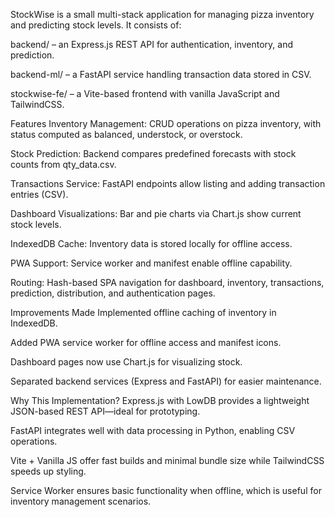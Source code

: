 StockWise is a small multi-stack application for managing pizza inventory and predicting stock levels.
It consists of:

backend/ – an Express.js REST API for authentication, inventory, and prediction.

backend-ml/ – a FastAPI service handling transaction data stored in CSV.

stockwise-fe/ – a Vite-based frontend with vanilla JavaScript and TailwindCSS.

Features
Inventory Management: CRUD operations on pizza inventory, with status computed as balanced, understock, or overstock.

Stock Prediction: Backend compares predefined forecasts with stock counts from qty_data.csv.

Transactions Service: FastAPI endpoints allow listing and adding transaction entries (CSV).

Dashboard Visualizations: Bar and pie charts via Chart.js show current stock levels.

IndexedDB Cache: Inventory data is stored locally for offline access.

PWA Support: Service worker and manifest enable offline capability.

Routing: Hash-based SPA navigation for dashboard, inventory, transactions, prediction, distribution, and authentication pages.

Improvements Made
Implemented offline caching of inventory in IndexedDB.

Added PWA service worker for offline access and manifest icons.

Dashboard pages now use Chart.js for visualizing stock.

Separated backend services (Express and FastAPI) for easier maintenance.

Why This Implementation?
Express.js with LowDB provides a lightweight JSON-based REST API—ideal for prototyping.

FastAPI integrates well with data processing in Python, enabling CSV operations.

Vite + Vanilla JS offer fast builds and minimal bundle size while TailwindCSS speeds up styling.

Service Worker ensures basic functionality when offline, which is useful for inventory management scenarios.
